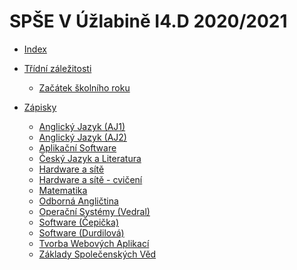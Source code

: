 # SPŠE V Úžlabině I4.D 2020/2021

- [Index](README.md)

- [Třídní záležitosti](Main/Organizace/README.md)
	- [Začátek školního roku](Main/Organizace/zacatek.md)

- [Zápisky]()
	- [Anglický Jazyk (AJ1)](Zapisky/AJ-RZ.md)
	- [Anglický Jazyk (AJ2)]()
	- [Aplikační Software]()
	- [Český Jazyk a Literatura](Zapisky/CJ-AD.md)
	- [Hardware a sítě]()
	- [Hardware a sítě - cvičení]()
	- [Matematika]()
	- [Odborná Angličtina]()
	- [Operační Systémy (Vedral)](Zapisky/OS-VD.md)
	- [Software (Čepička)]()
	- [Software (Durdilová)]()
	- [Tvorba Webových Aplikací](Zapisky/TWA.md)
	- [Základy Společenských Věd]()
